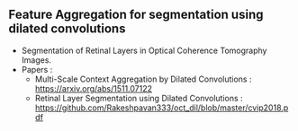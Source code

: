 ## Feature Aggregation for segmentation using dilated convolutions

- Segmentation of Retinal Layers in Optical Coherence Tomography Images.
- Papers :
   - Multi-Scale Context Aggregation by Dilated Convolutions : https://arxiv.org/abs/1511.07122
   - Retinal Layer Segmentation using Dilated Convolutions : https://github.com/Rakeshpavan333/oct_dil/blob/master/cvip2018.pdf
